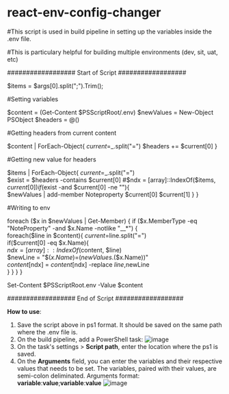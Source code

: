 # react-env-config-changer

#This script is used in build pipeline in setting up the variables inside the .env file. 

#This is particulary helpful for building multiple environments (dev, sit, uat, etc)

################## Start of Script ##################


$items = $args[0].split(";").Trim();

#Setting variables

$content = (Get-Content $PSScriptRoot/.env) 
$newValues = New-Object PSObject
$headers = @()

#Getting headers from current content

$content | ForEach-Object{
   $current=$_.split("=")
   $headers += $current[0]
}

#Getting new value for headers

$items | ForEach-Object{
    $current=$_.split("=")    
    $exist = $headers -contains $current[0]
    #$ndx = [array]::IndexOf($items, $current[0])
    if($exist -and $current[0] -ne ""){        
        $newValues | add-member Noteproperty $current[0] $current[1] 
     }
}

#Writing to env

foreach ($x in $newValues | Get-Member) {
    if ($x.MemberType -eq "NoteProperty" -and $x.Name -notlike "__*") {              
        foreach($line in $content){
            $current=$line.split("=")            
            if($current[0] -eq $x.Name){  
                $ndx = [array]::IndexOf($content, $line)         
                $newLine = "$($x.Name)=$($newValues.$($x.Name))"                
                $content[$ndx] = $content[$ndx] -replace $line,$newLine                
            }
        }
    }
}

Set-Content $PSScriptRoot\.env -Value $content


################## End of Script ##################

**How to use**:
1. Save the script above in ps1 format. It should be saved on the same path where the .env file is.
2. On the build pipeline, add a PowerShell task:
![image](https://user-images.githubusercontent.com/85863019/122189605-a4936600-cec3-11eb-9af6-99168ef796d0.png)
3. On the task's settings > **Script path**, enter the location where the ps1 is saved.
4. On the **Arguments** field, you can enter the variables and their respective values that needs to be set. The variables, paired with their values, are semi-colon deliminated.
Arguments format:
**variable**:**value**;**variable**:**value**
![image](https://user-images.githubusercontent.com/85863019/122190128-208dae00-cec4-11eb-988e-ff38d315e9cb.png)



